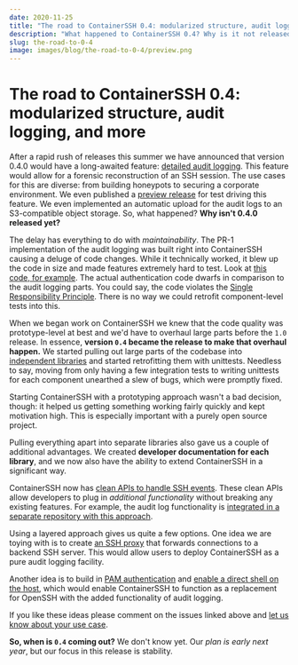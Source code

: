 ```yaml
---
date: 2020-11-25
title: "The road to ContainerSSH 0.4: modularized structure, audit logging, and more"
description: "What happened to ContainerSSH 0.4? Why is it not released yet?"
slug: the-road-to-0-4
image: images/blog/the-road-to-0-4/preview.png
---
```


# The road to ContainerSSH 0.4: modularized structure, audit logging, and more

After a rapid rush of releases this summer we have announced that version 0.4.0 would have a long-awaited feature: [detailed audit logging](/reference/audit). This feature would allow for a forensic reconstruction of an SSH session. The use cases for this are diverse: from building honeypots to securing a corporate environment. We even published a [preview release](https://github.com/ContainerSSH/ContainerSSH/releases/tag/0.4.0-PR1) for test driving this feature. We even implemented an automatic upload for the audit logs to an S3-compatible object storage. So, what happened? **Why isn't 0.4.0 released yet?**

<!-- more -->

The delay has everything to do with *maintainability*. The PR-1 implementation of the audit logging was built right into ContainerSSH causing a deluge of code changes. While it technically worked, it blew up the code in size and made features extremely hard to test. Look at [this code, for example](https://github.com/ContainerSSH/ContainerSSH/blob/0.4.0-PR1/ssh/server/server.go#L231). The actual authentication code dwarfs in comparison to the audit logging parts. You could say, the code violates the [Single Responsibility Principle](https://en.wikipedia.org/wiki/Single-responsibility_principle). There is no way we could retrofit component-level tests into this.

When we began work on ContainerSSH we knew that the code quality was prototype-level at best and we'd have to overhaul large parts before the `1.0` release. In essence, **version `0.4` became the release to make that overhaul happen.** We started pulling out large parts of the codebase into [independent libraries](/contributing/libraries/) and started retrofitting them with unittests. Needless to say, moving from only having a few integration tests to writing unittests for each component unearthed a slew of bugs, which were promptly fixed.

Starting ContainerSSH with a prototyping approach wasn't a bad decision, though: it helped us getting something working fairly quickly and kept motivation high. This is especially important with a purely open source project.

Pulling everything apart into separate libraries also gave us a couple of additional advantages. We created **developer documentation for each library**, and we now also have the ability to extend ContainerSSH in a significant way.

ContainerSSH now has [clean APIs to handle SSH events](https://github.com/containerssh/sshserver). These clean APIs allow developers to plug in *additional functionality* without breaking any existing features. For example, the audit log functionality is [integrated in a separate repository with this approach](https://github.com/containerssh/auditlogintegration).

Using a layered approach gives us quite a few options. One idea we are toying with is to create [an SSH proxy](https://github.com/ContainerSSH/ContainerSSH/issues/65) that forwards connections to a backend SSH server. This would allow users to deploy ContainerSSH as a pure audit logging facility.

Another idea is to build in [PAM authentication](https://github.com/ContainerSSH/ContainerSSH/issues/64) and [enable a direct shell on the host](https://github.com/ContainerSSH/ContainerSSH/issues/66), which would enable ContainerSSH to function as a replacement for OpenSSH with the added functionality of audit logging.

If you like these ideas please comment on the issues linked above and [let us know about your use case](https://github.com/ContainerSSH/ContainerSSH/issues).

**So, when is `0.4` coming out?** We don't know yet. Our *plan is early next year*, but our focus in this release is stability.
